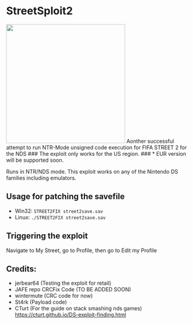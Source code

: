 # StreetSploit2
<img src="https://cdn.discordapp.com/attachments/368785644173918210/368787222889234432/IMG_20171014_114826.jpg" width="320">
Aonther successful attempt to run NTR-Mode unsigned code execution for FIFA STREET 2 for the NDS
###
The exploit only works for the US region. 
###
* EUR version will be supported soon.

Runs in NTR/NDS mode. This exploit works on any of the Nintendo DS families including emulators.
###
## Usage for patching the savefile
* Win32: `STREET2FIX street2save.sav`
* Linux: `./STREET2FIX street2save.sav`
###
## Triggering the exploit
Navigate to My Street, go to Profile, then go to Edit my Profile

## Credits:
* jerbear64 (Testing the exploit for retail)
* JAFE repo CRCFix Code (TO BE ADDED SOON)
* wintermute (CRC code for now)
* St4rk (Payload code)
* CTurt (For the guide on stack smashing nds games) https://cturt.github.io/DS-exploit-finding.html
